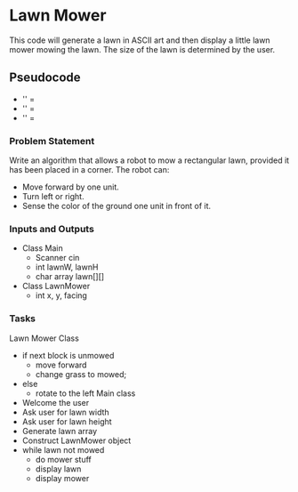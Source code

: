 # Lawn Mower

This code will generate a lawn in ASCII art and then display a little lawn mower mowing the lawn. The size of the lawn is determined by the user.

## Pseudocode
* '' =
* '' =
* '' =

### Problem Statement
Write an algorithm that allows a robot to mow a rectangular lawn, provided it has been placed in a corner. The robot can:
* Move forward by one unit.
* Turn left or right.
* Sense the color of the ground one unit in front of it.

### Inputs and Outputs
* Class Main
  * Scanner cin
  * int lawnW, lawnH
  * char array lawn[][]
* Class LawnMower
  * int x, y, facing

### Tasks
Lawn Mower Class
* if next block is unmowed
  * move forward
  * change grass to mowed;
* else
  * rotate to the left
Main class
* Welcome the user
* Ask user for lawn width
* Ask user for lawn height
* Generate lawn array
* Construct LawnMower object
* while lawn not mowed
  * do mower stuff
  * display lawn
  * display mower
